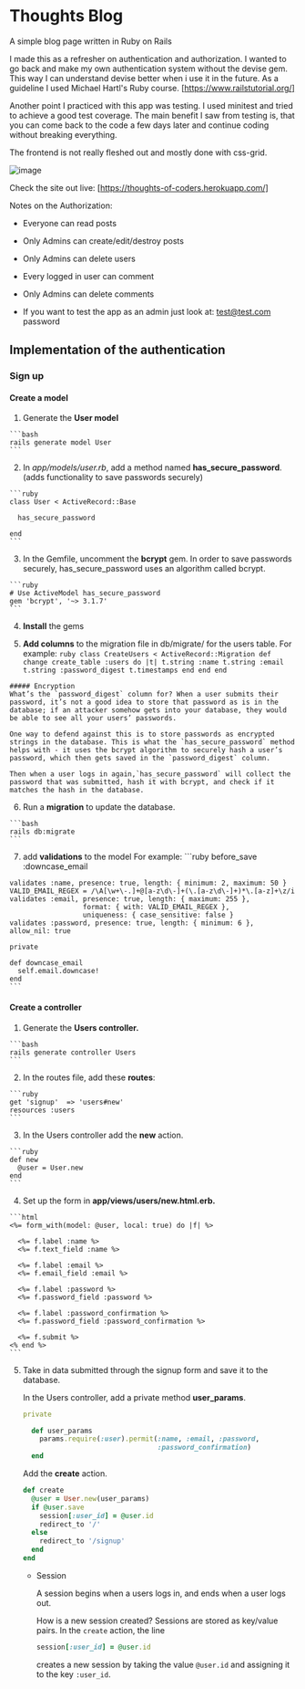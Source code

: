# Thoughts Blog

A simple blog page written in Ruby on Rails

I made this as a refresher on authentication and authorization.
I wanted to go back and make my own authentication system without the devise gem. This way I can understand devise better when i use it in the future.
As a guideline I used Michael Hartl's Ruby course. [https://www.railstutorial.org/]

Another point I practiced with this app was testing. I used minitest and tried to achieve a good test coverage.
The main benefit I saw from testing is, that you can come back to the code a few days later and continue coding without breaking everything.

The frontend is not really fleshed out and mostly done with css-grid.


![image](https://user-images.githubusercontent.com/49613341/116801307-e0878d00-ab08-11eb-86c4-bcc2d4d76ee1.png)


Check the site out live: [https://thoughts-of-coders.herokuapp.com/]


Notes on the Authorization:
* Everyone can read posts
* Only Admins can create/edit/destroy posts
* Only Admins can delete users
* Every logged in user can comment
* Only Admins can delete comments

* If you want to test the app as an admin just look at:
  test@test.com
  password

## Implementation of the authentication

### Sign up

#### Create a model

  1. Generate the **User model**

    ```bash
    rails generate model User
    ```


  2. In *app/models/user.rb*, add a method named **has_secure_password**. 
    (adds functionality to save passwords securely)

    ```ruby
    class User < ActiveRecord::Base 

      has_secure_password 

    end
    ```


  3. In the Gemfile, uncomment the **bcrypt** gem.
    In order to save passwords securely, has_secure_password uses an algorithm called bcrypt.
    
    ```ruby
    # Use ActiveModel has_secure_password
    gem 'bcrypt', '~> 3.1.7'
    ```


  4. **Install** the gems


  5. **Add columns**  to the migration file in db/migrate/ for the users table.
    For example:
    ```ruby
    class CreateUsers < ActiveRecord::Migration
      def change
        create_table :users do |t|
          t.string :name
          t.string :email
          t.string :password_digest
          t.timestamps
        end
      end
    end
    ```

    ##### Encryption
    What’s the `password_digest` column for? When a user submits their password, it’s not a good idea to store that password as is in the database; if an attacker somehow gets into your database, they would be able to see all your users’ passwords.

    One way to defend against this is to store passwords as encrypted strings in the database. This is what the `has_secure_password` method helps with - it uses the bcrypt algorithm to securely hash a user’s password, which then gets saved in the `password_digest` column.

    Then when a user logs in again,`has_secure_password` will collect the password that was submitted, hash it with bcrypt, and check if it matches the hash in the database.


  6. Run a **migration** to update the database.

    ```bash
    rails db:migrate
    ```


  7. add **validations** to the model
    For example:
    ```ruby
    before_save   :downcase_email

    validates :name, presence: true, length: { minimum: 2, maximum: 50 }
    VALID_EMAIL_REGEX = /\A[\w+\-.]+@[a-z\d\-]+(\.[a-z\d\-]+)*\.[a-z]+\z/i
    validates :email, presence: true, length: { maximum: 255 },
                      format: { with: VALID_EMAIL_REGEX },
                      uniqueness: { case_sensitive: false }
    validates :password, presence: true, length: { minimum: 6 }, allow_nil: true

    private

    def downcase_email
      self.email.downcase!
    end
    ```


#### Create a controller
  1. Generate the **Users controller.**

    ```bash
    rails generate controller Users
    ```

  2. In the routes file, add these **routes**:

    ```ruby
    get 'signup'  => 'users#new' 
    resources :users 
    ```

  3. In the Users controller add the **new** action.

    ```ruby
    def new
      @user = User.new
    end
    ```

  4. Set up the form in **app/views/users/new.html.erb.**

    ```html
    <%= form_with(model: @user, local: true) do |f| %>

      <%= f.label :name %>
      <%= f.text_field :name %>

      <%= f.label :email %>
      <%= f.email_field :email %>

      <%= f.label :password %>
      <%= f.password_field :password %>

      <%= f.label :password_confirmation %>
      <%= f.password_field :password_confirmation %>

      <%= f.submit %>
    <% end %>
    ```

5. Take in data submitted through the signup form and save it to the database.

    In the Users controller, add a private method **user_params**.

    ```ruby
    private

      def user_params
        params.require(:user).permit(:name, :email, :password,
                                     :password_confirmation)
      end

    ```

    Add the **create** action.

    ```ruby
    def create 
      @user = User.new(user_params) 
      if @user.save 
        session[:user_id] = @user.id 
        redirect_to '/' 
      else 
        redirect_to '/signup' 
      end 
    end
    ```

    - Session

        A session begins when a users logs in, and ends when a user logs out.

        How is a new session created? Sessions are stored as key/value pairs. In the `create` action, the line

        ```ruby
        session[:user_id] = @user.id 

        ```

        creates a new session by taking the value `@user.id` and assigning it to the key `:user_id`.


   
